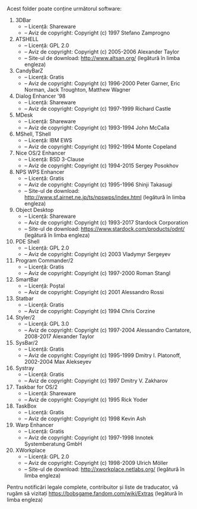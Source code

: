 Acest folder poate conține următorul software:

1. 3DBar
   - – Licență: Shareware
   - – Aviz de copyright: Copyright (c) 1997 Stefano Zamprogno
2. ATSHELL
   - – Licență: GPL 2.0
   - – Aviz de copyright: Copyright (c) 2005-2006 Alexander Taylor
   - – Site-ul de download: http://www.altsan.org/ (legătură în limba engleza)
3. CandyBarZ
   - – Licență: Gratis
   - – Aviz de copyright: Copyright (c) 1996-2000 Peter Garner, Eric Norman, Jack Troughton, Matthew Wagner
4. Dialog Enhancer '98
   - – Licență: Shareware
   - – Aviz de copyright: Copyright (c) 1997-1999 Richard Castle
5. MDesk
   - – Licență: Shareware
   - – Aviz de copyright: Copyright (c) 1993-1994 John McCalla
6. MShell, TShell
   - – Licență: IBM EWS
   - – Aviz de copyright: Copyright (c) 1992-1994 Monte Copeland
7. Nice OS/2 Enhancer
   - – Licență: BSD 3-Clause
   - – Aviz de copyright: Copyright (c) 1994-2015 Sergey Posokhov
8. NPS WPS Enhancer
   - – Licență: Gratis
   - – Aviz de copyright: Copyright (c) 1995-1996 Shinji Takasugi
   - – Site-ul de download: http://www.sf.airnet.ne.jp/ts/npswps/index.html (legătură în limba engleza)
9. Object Desktop
   - – Licență: Shareware
   - – Aviz de copyright: Copyright (c) 1993-2017 Stardock Corporation
   - – Site-ul de download: https://www.stardock.com/products/odnt/ (legătură în limba engleza)
10. PDE Shell
    - – Licență: GPL 2.0
    - – Aviz de copyright: Copyright (c) 2003 Vladymyr Sergeyev
11. Program Commander/2
    - – Licență: Gratis
    - – Aviz de copyright: Copyright (c) 1997-2000 Roman Stangl
12. SmartBar
    - – Licență: Poștal
    - – Aviz de copyright: Copyright (c) 2001 Alessandro Rossi
13. Statbar
    - – Licență: Gratis
    - – Aviz de copyright: Copyright (c) 1994 Chris Corzine
14. Styler/2
    - – Licență: GPL 3.0
    - – Aviz de copyright: Copyright (c) 1997-2004 Alessandro Cantatore, 2008-2017 Alexander Taylor
15. SysBar/2
    - – Licență: Gratis
    - – Aviz de copyright: Copyright (c) 1995-1999 Dmitry I. Platonoff, 2002-2004 Max Alekseyev
16. Systray
    - – Licență: Gratis
    - – Aviz de copyright: Copyright (c) 1997 Dmitry V. Zakharov
17. Taskbar for OS/2
    - – Licență: Shareware
    - – Aviz de copyright: Copyright (c) 1995 Rick Yoder
18. TaskBox
    - – Licență: Gratis
    - – Aviz de copyright: Copyright (c) 1998 Kevin Ash
19. Warp Enhancer
    - – Licență: Gratis
    - – Aviz de copyright: Copyright (c) 1997-1998 Innotek Systemberatung GmbH
20. XWorkplace
    - – Licență: GPL 2.0
    - – Aviz de copyright: Copyright (c) 1998-2009 Ulrich Möller
    - – Site-ul de download: http://xworkplace.netlabs.org/ (legătură în limba engleza)

Pentru notificări legale complete, contribuitor și liste de traducator, vă rugăm să vizitați https://bobsgame.fandom.com/wiki/Extras (legătură în limba engleza)

